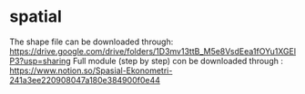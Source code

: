 # spatial
The shape file can be downloaded through: https://drive.google.com/drive/folders/1D3mv13ttB_M5e8VsdEea1fOYu1XGElP3?usp=sharing
Full module (step by step) con be downloaded through :  https://www.notion.so/Spasial-Ekonometri-241a3ee220908047a180e384900f0e44
